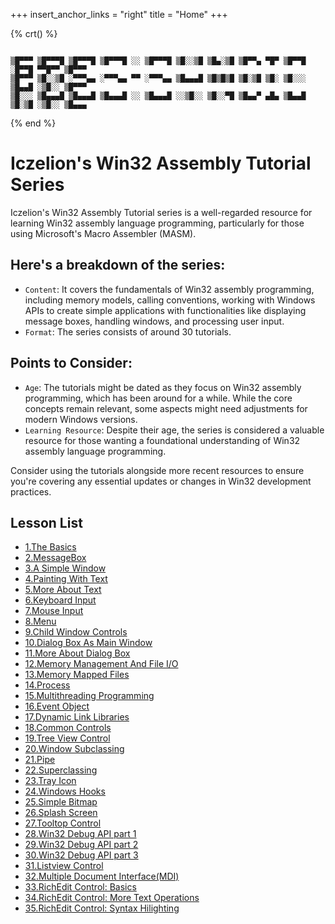 +++
insert_anchor_links = "right"
title = "Home"
+++

{% crt() %}
```

▒█▀▀▀ ▒█▀▀▀█ ▒█▀▀▀█ ▒█▀▀▀█ ░░ ▒█▀▀▀█ ▒█░░▒█ ▒█▄░▒█ ▒█▀▀▄ ▀█▀ ▒█▀▀█ ░█▀▀█ ▀▀█▀▀ ▒█▀▀▀ 
▒█▀▀▀ ▒█░░▒█ ░▀▀▀▄▄ ░▀▀▀▄▄ ▀▀ ░▀▀▀▄▄ ▒█▄▄▄█ ▒█▒█▒█ ▒█░▒█ ▒█░ ▒█░░░ ▒█▄▄█ ░▒█░░ ▒█▀▀▀ 
▒█░░░ ▒█▄▄▄█ ▒█▄▄▄█ ▒█▄▄▄█ ░░ ▒█▄▄▄█ ░░▒█░░ ▒█░░▀█ ▒█▄▄▀ ▄█▄ ▒█▄▄█ ▒█░▒█ ░▒█░░ ▒█▄▄▄
```
{% end %}

# Iczelion's Win32 Assembly Tutorial Series

Iczelion's Win32 Assembly Tutorial series is a well-regarded resource for learning Win32 assembly language programming, particularly for those using Microsoft's Macro Assembler (MASM).

## Here's a breakdown of the series:

- `Content`: It covers the fundamentals of Win32 assembly programming, including memory models, calling conventions, working with Windows APIs to create simple applications with functionalities like displaying message boxes, handling windows, and processing user input.
- `Format`: The series consists of around 30 tutorials.

## Points to Consider:

- `Age`: The tutorials might be dated as they focus on Win32 assembly programming, which has been around for a while. While the core concepts remain relevant, some aspects might need adjustments for modern Windows versions.
- `Learning Resource`: Despite their age, the series is considered a valuable resource for those wanting a foundational understanding of Win32 assembly language programming.

Consider using the tutorials alongside more recent resources to ensure you're covering any essential updates or changes in Win32 development practices.

## Lesson List

- [1.The Basics](https://github.com/VishalRashmika/Iczelions-Assembly-Tutorials/blob/main/Lessons/01%20lesson/Lesson1.md)
- [2.MessageBox](https://github.com/VishalRashmika/Iczelions-Assembly-Tutorials/blob/main/Lessons/02%20lesson/Lesson2.md)
- [3.A Simple Window](https://github.com/VishalRashmika/Iczelions-Assembly-Tutorials/blob/main/Lessons/02%20lesson/Lesson2.md)
- [4.Painting With Text](https://github.com/VishalRashmika/Iczelions-Assembly-Tutorials/blob/main/Lessons/02%20lesson/Lesson2.md)
- [5.More About Text](https://github.com/VishalRashmika/Iczelions-Assembly-Tutorials/blob/main/Lessons/02%20lesson/Lesson2.md)
- [6.Keyboard Input](https://github.com/VishalRashmika/Iczelions-Assembly-Tutorials/blob/main/Lessons/02%20lesson/Lesson2.md)
- [7.Mouse Input](https://github.com/VishalRashmika/Iczelions-Assembly-Tutorials/blob/main/Lessons/02%20lesson/Lesson2.md)
- [8.Menu](https://github.com/VishalRashmika/Iczelions-Assembly-Tutorials/blob/main/Lessons/02%20lesson/Lesson2.md)
- [9.Child Window Controls](https://github.com/VishalRashmika/Iczelions-Assembly-Tutorials/blob/main/Lessons/02%20lesson/Lesson2.md)
- [10.Dialog Box As Main Window](https://github.com/VishalRashmika/Iczelions-Assembly-Tutorials/blob/main/Lessons/02%20lesson/Lesson2.md)
- [11.More About Dialog Box](https://github.com/VishalRashmika/Iczelions-Assembly-Tutorials/blob/main/Lessons/02%20lesson/Lesson2.md)
- [12.Memory Management And File I/O](https://github.com/VishalRashmika/Iczelions-Assembly-Tutorials/blob/main/Lessons/02%20lesson/Lesson2.md)
- [13.Memory Mapped Files](https://github.com/VishalRashmika/Iczelions-Assembly-Tutorials/blob/main/Lessons/02%20lesson/Lesson2.md)
- [14.Process](https://github.com/VishalRashmika/Iczelions-Assembly-Tutorials/blob/main/Lessons/02%20lesson/Lesson2.md)
- [15.Multithreading Programming](https://github.com/VishalRashmika/Iczelions-Assembly-Tutorials/blob/main/Lessons/02%20lesson/Lesson2.md)
- [16.Event Object](https://github.com/VishalRashmika/Iczelions-Assembly-Tutorials/blob/main/Lessons/02%20lesson/Lesson2.md)
- [17.Dynamic Link Libraries](https://github.com/VishalRashmika/Iczelions-Assembly-Tutorials/blob/main/Lessons/02%20lesson/Lesson2.md)
- [18.Common Controls](https://github.com/VishalRashmika/Iczelions-Assembly-Tutorials/blob/main/Lessons/02%20lesson/Lesson2.md)
- [19.Tree View Control](https://github.com/VishalRashmika/Iczelions-Assembly-Tutorials/blob/main/Lessons/02%20lesson/Lesson2.md)
- [20.Window Subclassing](https://github.com/VishalRashmika/Iczelions-Assembly-Tutorials/blob/main/Lessons/02%20lesson/Lesson2.md)
- [21.Pipe](https://github.com/VishalRashmika/Iczelions-Assembly-Tutorials/blob/main/Lessons/02%20lesson/Lesson2.md)
- [22.Superclassing](https://github.com/VishalRashmika/Iczelions-Assembly-Tutorials/blob/main/Lessons/02%20lesson/Lesson2.md)
- [23.Tray Icon](https://github.com/VishalRashmika/Iczelions-Assembly-Tutorials/blob/main/Lessons/02%20lesson/Lesson2.md)
- [24.Windows Hooks](https://github.com/VishalRashmika/Iczelions-Assembly-Tutorials/blob/main/Lessons/02%20lesson/Lesson2.md)
- [25.Simple Bitmap](https://github.com/VishalRashmika/Iczelions-Assembly-Tutorials/blob/main/Lessons/02%20lesson/Lesson2.md)
- [26.Splash Screen](https://github.com/VishalRashmika/Iczelions-Assembly-Tutorials/blob/main/Lessons/02%20lesson/Lesson2.md)
- [27.Tooltop Control](https://github.com/VishalRashmika/Iczelions-Assembly-Tutorials/blob/main/Lessons/02%20lesson/Lesson2.md)
- [28.Win32 Debug API part 1](https://github.com/VishalRashmika/Iczelions-Assembly-Tutorials/blob/main/Lessons/02%20lesson/Lesson2.md)
- [29.Win32 Debug API part 2](https://github.com/VishalRashmika/Iczelions-Assembly-Tutorials/blob/main/Lessons/02%20lesson/Lesson2.md)
- [30.Win32 Debug API part 3](https://github.com/VishalRashmika/Iczelions-Assembly-Tutorials/blob/main/Lessons/02%20lesson/Lesson2.md)
- [31.Listview Control](https://github.com/VishalRashmika/Iczelions-Assembly-Tutorials/blob/main/Lessons/02%20lesson/Lesson2.md)
- [32.Multiple Document Interface(MDI)](https://github.com/VishalRashmika/Iczelions-Assembly-Tutorials/blob/main/Lessons/02%20lesson/Lesson2.md)
- [33.RichEdit Control: Basics](https://github.com/VishalRashmika/Iczelions-Assembly-Tutorials/blob/main/Lessons/02%20lesson/Lesson2.md)
- [34.RichEdit Control: More Text Operations](https://github.com/VishalRashmika/Iczelions-Assembly-Tutorials/blob/main/Lessons/02%20lesson/Lesson2.md)
- [35.RichEdit Control: Syntax Hilighting](https://github.com/VishalRashmika/Iczelions-Assembly-Tutorials/blob/main/Lessons/02%20lesson/Lesson2.md)